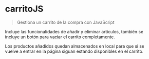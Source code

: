 # carritoJS
> Gestiona un carrito de la compra con JavaScript

Incluye las funcionalidades de añadir y eliminar artículos, también se incluye un botón para vaciar el carrito completamente.

Los productos añadidos quedan almacenados en local para que si se vuelve a entrar en la página siguan estando disponibles en el carrito.
